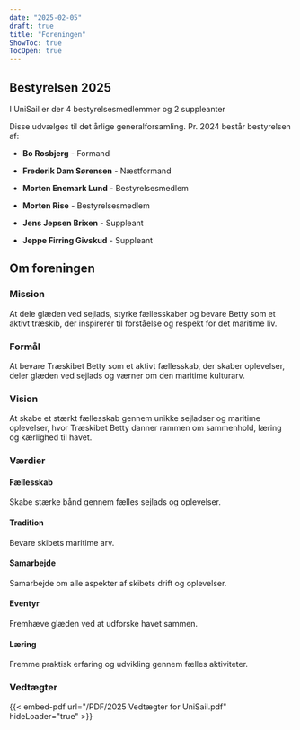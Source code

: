 ```yaml
---
date: "2025-02-05"
draft: true
title: "Foreningen"
ShowToc: true
TocOpen: true
---
```


## Bestyrelsen 2025

I UniSail er der 4 bestyrelsesmedlemmer og 2 suppleanter

Disse udvælges til det årlige generalforsamling.
Pr. 2024 består bestyrelsen af:

- **Bo Rosbjerg** - Formand
- **Frederik Dam Sørensen** - Næstformand
- **Morten Enemark Lund** - Bestyrelsesmedlem
- **Morten Rise** - Bestyrelsesmedlem

- **Jens Jepsen Brixen** - Suppleant
- **Jeppe Firring Givskud** - Suppleant

## Om foreningen

### Mission

At dele glæden ved sejlads, styrke fællesskaber og bevare Betty som et aktivt træskib, der inspirerer til forståelse og respekt for det maritime liv.

### Formål

At bevare Træskibet Betty som et aktivt fællesskab, der skaber oplevelser, deler glæden ved sejlads og værner om den maritime kulturarv.

### Vision

At skabe et stærkt fællesskab gennem unikke sejladser og maritime oplevelser, hvor Træskibet Betty danner rammen om sammenhold, læring og kærlighed til havet. 

### Værdier

#### Fællesskab

Skabe stærke bånd gennem fælles sejlads og oplevelser.

#### Tradition

Bevare skibets maritime arv.

#### Samarbejde

Samarbejde om alle aspekter af skibets drift og oplevelser.

#### Eventyr

Fremhæve glæden ved at udforske havet sammen.

#### Læring

 Fremme praktisk erfaring og udvikling gennem fælles aktiviteter.

### Vedtægter

{{< embed-pdf url="/PDF/2025 Vedtægter for UniSail.pdf" hideLoader="true" >}}
